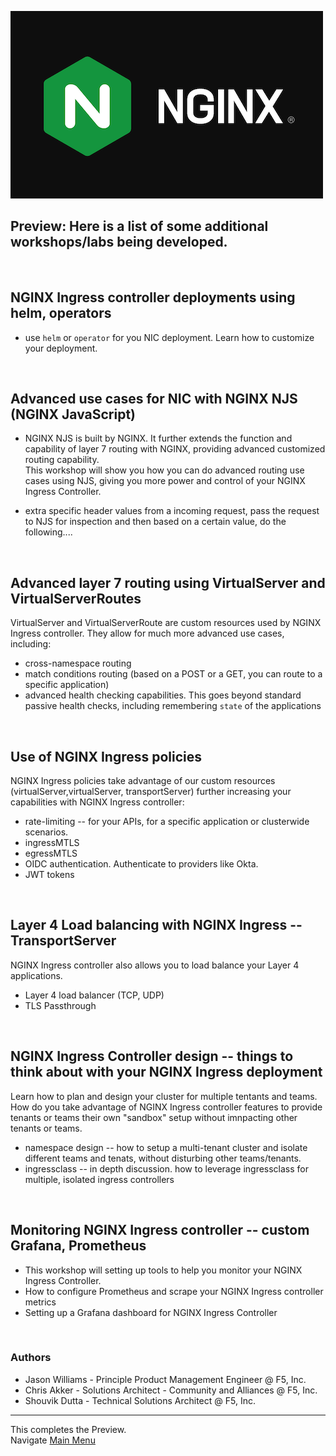 ![NGINX logo](media/nginx-2020.png)

## Preview:  Here is a list of some additional workshops/labs being developed.

<br/>

## NGINX Ingress controller deployments using helm, operators

- use `helm` or `operator` for you NIC deployment. Learn how to customize your deployment.

<br/>

## Advanced use cases for NIC with NGINX NJS (NGINX JavaScript)

- NGINX NJS is built by NGINX. It further extends the function and capability of layer 7 routing with NGINX, providing advanced customized routing capability.  
This workshop will show you how you can do advanced routing use cases using NJS, giving you more power and control of your NGINX Ingress Controller.

- extra specific header values from a incoming request, pass the request to NJS for inspection and then based on a certain value, do the following....

<br/>

## Advanced layer 7 routing using VirtualServer and VirtualServerRoutes

VirtualServer and VirtualServerRoute are custom resources used by NGINX Ingress controller. They allow for much more advanced use cases, including:

- cross-namespace routing
- match conditions routing (based on a POST or a GET, you can route to a specific application)
- advanced health checking capabilities. This goes beyond standard passive health checks, including remembering `state` of the applications

<br/>

## Use of NGINX Ingress policies 

NGINX Ingress policies take advantage of our custom resources (virtualServer,virtualServer, transportServer) further increasing your capabilities with NGINX Ingress controller:
  
- rate-limiting -- for your APIs, for a specific application or clusterwide scenarios.
- ingressMTLS
- egressMTLS
- OIDC authentication. Authenticate to providers like Okta.
- JWT tokens

<br/>

## Layer 4 Load balancing with NGINX Ingress -- TransportServer

NGINX Ingress controller also allows you to load balance your Layer 4 applications.
  
- Layer 4 load balancer (TCP, UDP)
- TLS Passthrough

<br/>

## NGINX Ingress Controller design -- things to think about with your NGINX Ingress deployment

Learn how to plan and design your cluster for multiple tentants and teams. How do you take advantage of NGINX Ingress controller features to provide tenants or teams their own "sandbox" setup without imnpacting other tenants or teams.

- namespace design -- how to setup a multi-tenant cluster and isolate different teams and tenats, without disturbing other teams/tenants.
- ingressclass -- in depth discussion. how to leverage ingressclass for multiple, isolated ingress controllers

<br/>

## Monitoring NGINX Ingress controller -- custom Grafana, Prometheus

- This workshop will setting up tools to help you monitor your NGINX Ingress Controller.
- How to configure Prometheus and scrape your NGINX Ingress controller metrics
- Setting up a Grafana dashboard for NGINX Ingress Controller

<br/>

### Authors
- Jason Williams - Principle Product Management Engineer @ F5, Inc.
- Chris Akker - Solutions Architect - Community and Alliances @ F5, Inc.
- Shouvik Dutta - Technical Solutions Architect @ F5, Inc.

-------------

This completes the Preview.<br/> 
Navigate [Main Menu](LabGuide.md)
